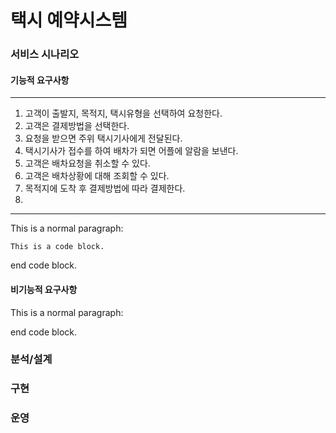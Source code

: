 # 택시 예약시스템

### 서비스 시나리오

#### 기능적 요구사항
*****

  1. 고객이 출발지, 목적지, 택시유형을 선택하여 요청한다.
  2. 고객은 결제방법을 선택한다.
  3. 요청을 받으면 주위 택시기사에게 전달된다.
  4. 택시기사가 접수를 하여 배차가 되면 어플에 알람을 보낸다.
  5. 고객은 배차요청을 취소할 수 있다.
  6. 고객은 배차상황에 대해 조회할 수 있다.
  7. 목적지에 도착 후 결제방법에 따라 결제한다.
  8. 
*****

This is a normal paragraph:

    This is a code block.

end code block.

#### 비기능적 요구사항
This is a normal paragraph:

end code block.

### 분석/설계

### 구현

### 운영
